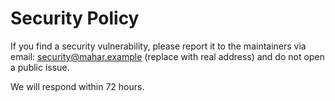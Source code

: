 # Security Policy

If you find a security vulnerability, please report it to the maintainers via email: security@mahar.example (replace with real address) and do not open a public issue.

We will respond within 72 hours.
